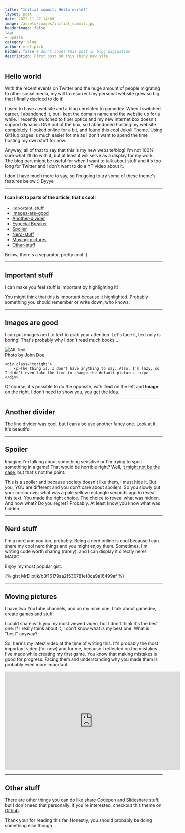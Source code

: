 ```yaml
---
title: "Initial commit: Hello world!"
layout: post
date: 2022-11-27 14:09
image: /assets/images/initial_commit.jpg
headerImage: false
tag:
- update
category: blog
author: mreliptik
hidden: false # don't count this post in blog pagination
description: First post on this shiny new site
---
```


## Hello world

With the recent events on Twitter and the huge amount of people migrating to other social media, my will to resurrect my personal website grew so big that I finally decided to do it! 

I used to have a website and a blog unrelated to gamedev. When I switched career, I abandoned it, but I kept the domain name and the website up for a while. I recently switched to fiber optics and my new internet box doesn't support dynamic DNS out of the box, so I abandoned hosting my website completely. 
I looked online for a bit, and found this [cool Jekyll Theme](https://sergiokopplin.github.io/indigo/). Using GitHub pages is much easier for me as I don't want to spend the time hosting my own stuff for now. 

Anyway, all of that to say that this is my new website/blog! I'm not 100% sure what I'll do with it, but at least it will serve as a display for my work. The blog part might be useful for when I want to talk about stuff and it's too long for Twitter and I don't want to do a YT video about it. 

I don't have much more to say, so I'm going to try some of these theme's features below :) Byyye

---

#### I can link to parts of the article, that's cool!
- [Important-stuff](#important-stuff)
- [Images-are-good](#images-are-good)
- [Another-divider](#another-divider)
- [Especial Breaker](#especial-breaker)
- [Spoiler](#spoiler)
- [Nerd-stuff](#nerd-stuff)
- [Moving-pictures](#moving-pictures)
- [Other-stuff](#other-stuff)

Below, there's a separator, pretty cool :)

---

## Important stuff

I can make you feel stuff is important by highlighting it!

<span class="evidence">You might think that this is important because it highlighted. Probably something you should remember or write down, who knows.</span>

---

## Images are good

I can put images next to text to grab your attention. Let's face it, text only is boring! That's probably why I don't read much books...

<div class="side-by-side">
    <div class="toleft">
        <img class="image" src="{{ site.url }}/{{ site.picture }}" alt="Alt Text">
        <figcaption class="caption">Photo by John Doe</figcaption>
    </div>

    <div class="toright">
        <p>The thing is, I don't have anything to say. Also, I'm lazy, so I didn't even take the time to change the default picture...</p>
    </div>
</div>

Of course, it's possible to do the opposite, with **Text** on the left and **Image** on the right.
I don't need to show you, you get the idea.

---

## Another divider

The line divider was cool, but I can also use another fancy one. Look at it, it's beautiful!

<div class="breaker"></div>

---

## Spoiler

Imagine I'm talking about something sensitive or I'm trying to spoil something in a game! That would be horrible right? Well, [it might not be the case](https://www.universityofcalifornia.edu/news/spoiler-alert-spoilers-make-you-enjoy-stories-more#:~:text=According%20to%20research%20by%20UC,you%20enjoy%20it%20even%20more.), but that's not the point.

<div class="spoiler"><p>This is a spoiler and because society doesn't like them, I must hide it. But you, YOU are different and you don't care about spoilers. So you slowly put your cursor over what was a pale yellow rectangle seconds ago to reveal this text. You made the right choice. The choice to reveal what was hidden. And now what? Do you regret? Probably. At least know you know what was hidden.</p></div>

---

## Nerd stuff

I'm a nerd and you too, probably. Being a nerd online is cool because I can share my cool nerd things and you might enjoy them. Sometimes, I'm writing code worth sharing (rarely), and I can display it directly here! MAGIC.

Enjoy my most popular gist.

{% gist MrEliptik/b3f16179aa2f530781ef8ca9a16499af %}

---

## Moving pictures

I have two YouTube channels, and on my main one, I talk about gamedev, create games and stuff.

I could share with you my most viewed video, but I don't think it's the best one. If I really think about it, I don't know what is my best one. What is "best" anyway? 

So, here's my latest video at the time of writing this. It's probably the most important video (for now) and for me, because I reflected on the mistakes I've made while creating my first game. You know that making mistakes is good for progress. Facing them and understanding why you made them is probably even more important. 

<iframe width="560" height="315" src="https://www.youtube.com/embed/tqoa8K9AJIY" title="YouTube video player" frameborder="0" allow="accelerometer; autoplay; clipboard-write; encrypted-media; gyroscope; picture-in-picture" allowfullscreen></iframe>

---

## Other stuff

There are other things you can do like share Codepen and Slideshare stuff, but I don't need that personally. If you're interested, checkout this theme on [Github](https://github.com/sergiokopplin/indigo). 

Thank your for reading this far. Honestly, you should probably be doing something else though...